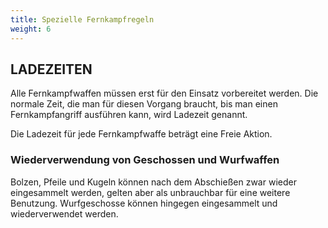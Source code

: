 ```yaml
---
title: Spezielle Fernkampfregeln
weight: 6
---
```

## LADEZEITEN
Alle Fernkampfwaffen müssen erst für den Einsatz vorbereitet werden. Die normale Zeit, die man für diesen Vorgang braucht, bis man einen Fernkampfangriff ausführen kann, wird Ladezeit genannt.

Die Ladezeit für jede Fernkampfwaffe beträgt eine Freie Aktion. 

### Wiederverwendung von Geschossen und Wurfwaffen
Bolzen, Pfeile und Kugeln können nach dem Abschießen zwar wieder eingesammelt werden, gelten aber als unbrauchbar für eine weitere Benutzung. Wurfgeschosse können hingegen eingesammelt und wiederverwendet werden.
